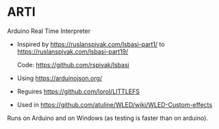 # ARTI
Arduino Real Time Interpreter

* Inspired by https://ruslanspivak.com/lsbasi-part1/ to https://ruslanspivak.com/lsbasi-part19/

  Code: https://github.com/rspivak/lsbasi

* Using https://arduinojson.org/

* Reguires https://github.com/lorol/LITTLEFS

* Used in https://github.com/atuline/WLED/wiki/WLED-Custom-effects

Runs on Arduino and on Windows (as testing is faster than on arduino).

